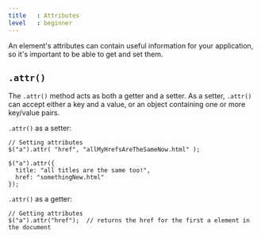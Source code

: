 ```yaml
---
title   : Attributes
level   : beginner
---
```

An element's attributes can contain useful information for your application, so it's important to be able to get and set them.

## `.attr()`

The `.attr()` method acts as both a getter and a setter. As a setter, `.attr()` can accept either a key and a value, or an object containing one or more key/value pairs.

`.attr()` as a setter:

```
// Setting attributes
$("a").attr( "href", "allMyHrefsAreTheSameNow.html" );

$("a").attr({
  title: "all titles are the same too!",
  href: "somethingNew.html"
});
```

`.attr()` as a getter:

```
// Getting attributes
$("a").attr("href");  // returns the href for the first a element in the document
```

